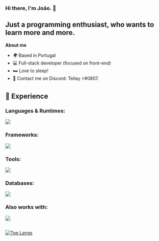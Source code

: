 ### Hi there, I'm João. 👋
## Just a programming enthusiast, who wants to learn more and more.

**About me**
- 🌍 Based in Portugal
- 💻 Full-stack developer (focused on front-end)
- 🛏️ Love to sleep!
- 📩 Contact me on Discord: Tellay ⚡#0807.

## 🧪 Experience

### Languages & Runtimes:

<div style="display: flex">
  <img src="C"/>
</div>

### Frameworks:

<div style="display: flex">
  <img src="https://skillicons.dev/icons?i=express,react,tailwind,styledcomponents&theme=dark"/>
</div>

### Tools:

<div style="display: flex">
  <img src="https://skillicons.dev/icons?i=vscode,visualstudio,github,bash&theme=dark"/>
</div>

### Databases:

<div style="display: flex">
  <img src="https://skillicons.dev/icons?i=mongodb,sqlite&theme=dark"/>
</div>

### Also works with:

<div style="display: flex">
  <img src="https://skillicons.dev/icons?i=netlify,vite&theme=dark"/>
</div>

##

[![Top Langs](https://github-readme-stats.vercel.app/api/top-langs/?username=tellay&theme=dark&hide_border=true&bg_color=010409&layout=compact)](https://github.com/anuraghazra/github-readme-stats)
